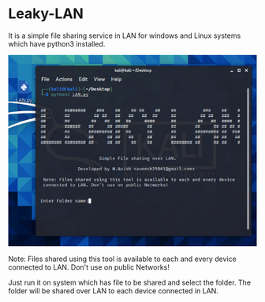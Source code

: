 # Leaky-LAN

It is a simple file sharing service in LAN for windows and Linux systems which have python3 installed.

<img src="https://github.com/Anish-M-code/Leaky-LAN/raw/master/screenshot.png">

Note: Files shared using this tool is available to each and every device 
 connected to LAN. Don't use on public Networks!
 
 Just run it on system which has file to be shared and select the folder.
 The folder will be shared over LAN to each device connected in LAN.
